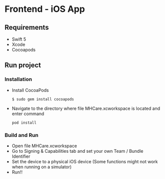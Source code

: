 # Frontend - iOS App

## Requirements
- Swift 5
- Xcode
- Cocoapods

## Run project
### Installation
- Install CocoaPods
  ```
  $ sudo gem install cocoapods
  ```
- Navigate to the directory where file MHCare.xcworkspace is located and enter command
  ```
  pod install
  ```

### Build and Run
- Open file MHCare.xcworkspace
- Go to Signing & Capabilities tab and set your own Team / Bundle Identifier
- Set the device to a physical iOS device (Some functions might not work when running on a simulator)
- Run!!
